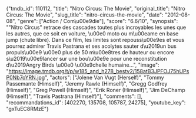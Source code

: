 {"tmdb_id": 110112, "title": "Nitro Circus: The Movie", "original_title": "Nitro Circus: The Movie", "slug_title": "nitro-circus-the-movie", "date": "2012-08-08", "genre": ["Action / Com\u00e9die"], "score": "6.6/10", "synopsis": "\"Nitro Circus\" retrace des cascades toutes plus incroyables les unes que les autres, que ce soit en voiture, \u00e0 moto ou m\u00eame en base jump (chute libre). Dans ce film, les limites sont repouss\u00e9es et vous pourrez admirer Travis Pastrana et ses acolytes sauter d\u2019un bus propuls\u00e9 \u00e0 plus de 50 m\u00e8tres de hauteur ou encore s\u2019\u00e9lancer sur une bou\u00e9e pour une reconstitution d\u2019Angry Birds \u00e0 \u00e9chelle humaine...", "image": "https://image.tmdb.org/t/p/w185_and_h278_bestv2/158atB3JPFOJ75hUPsP0Nb7oYRN.jpg", "actors": ["Jolene Van Vugt (Herself)", "Tommy Passemante (Himself)", "Jeremy Rawle (Himself)", "Gregg Godfrey (Himself)", "Greg Powell (Himself)", "Erik Roner (Himself)", "Jim DeChamp (Himself)", "Travis Pastrana (Himself)"], "comments": [], "recommandations_id": [402270, 135708, 105787, 24275], "youtube_key": "gxTuEC8RMzE"}